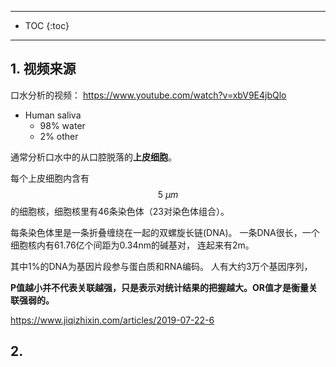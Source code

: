 

---

* TOC 
{:toc}


---

## 1. 视频来源

口水分析的视频： <https://www.youtube.com/watch?v=xbV9E4jbQlo>

* Human saliva 
  * 98% water 
  * 2% other 

通常分析口水中的从口腔脱落的**上皮细胞**。

每个上皮细胞内含有 $$5 \ \mu m$$ 的细胞核，细胞核里有46条染色体（23对染色体组合）。 

每条染色体里是一条折叠缠绕在一起的双螺旋长链(DNA)。 一条DNA很长，一个细胞核内有61.76亿个间距为0.34nm的碱基对， 连起来有2m。 

其中1%的DNA为基因片段参与蛋白质和RNA编码。 人有大约3万个基因序列， 



**P值越小并不代表关联越强，只是表示对统计结果的把握越大。OR值才是衡量关联强弱的。**

https://www.jiqizhixin.com/articles/2019-07-22-6



## 2. 

